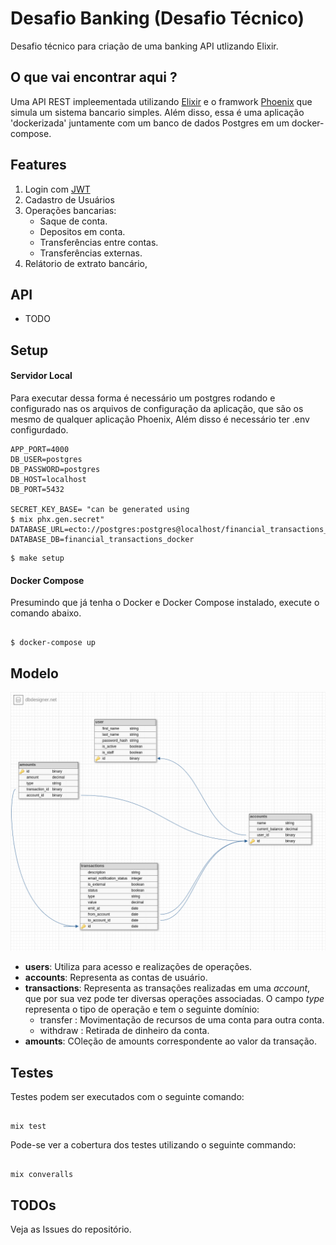 # Desafio Banking (Desafio Técnico)

Desafio técnico para criação de uma banking API utlizando Elixir. 

## O que vai encontrar aqui ?
 Uma API REST impleementada utilizando [Elixir](https://elixir-lang.org/) e o framwork [Phoenix](https://www.phoenixframework.org) que simula um sistema bancario simples. Além disso, essa é uma aplicação 'dockerizada' juntamente com um banco de dados Postgres em um docker-compose.

## Features
  
1. Login com [JWT](https://jwt.io/)
2. Cadastro de Usuários
3. Operações bancarias:
    - Saque de conta.
    - Depositos em conta.
    - Transferências entre contas.
    - Transferências externas.
4. Relátorio de extrato bancário,  

## API
- TODO

## Setup

#### Servidor Local

Para executar dessa forma é necessário um postgres rodando e configurado nas 
os arquivos de configuração da aplicação, que são os mesmo de qualquer aplicação 
Phoenix, Além disso é necessário ter .env configurdado.
```
APP_PORT=4000
DB_USER=postgres
DB_PASSWORD=postgres
DB_HOST=localhost
DB_PORT=5432

SECRET_KEY_BASE= "can be generated using 
$ mix phx.gen.secret"
DATABASE_URL=ecto://postgres:postgres@localhost/financial_transactions_docker
DATABASE_DB=financial_transactions_docker
```

```
$ make setup
```

#### Docker Compose

Presumindo que já tenha o Docker e Docker Compose instalado, execute o comando abaixo.  

```

$ docker-compose up

```


## Modelo

![Modelo_ER](https://github.com/gabrielangelo/financial_transactions/blob/master/schema.png)

- **users**: Utiliza para acesso e realizações de operações.
- **accounts**: Representa as contas de usuário.
- **transactions**: Representa as transações realizadas em uma _account_, que por sua vez pode ter diversas operações associadas. O campo _type_ representa o tipo de operação e tem o seguinte domínio: 
   * transfer : Movimentação de recursos de uma conta para outra conta.
   * withdraw : Retirada de dinheiro da conta.
- **amounts**: COleção de amounts correspondente ao valor da transação.
## Testes

Testes podem ser executados com o seguinte comando:

```

mix test

```

Pode-se ver a cobertura dos testes utilizando o seguinte commando:

```

mix converalls

```

## TODOs

Veja as Issues do repositório.
